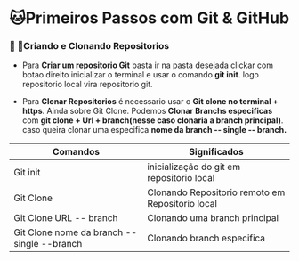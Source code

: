 # 🐱Primeiros Passos com Git & GitHub


### 📱 📲Criando e Clonando Repositorios

 - Para **Criar um repositorio Git** basta ir na pasta desejada clickar com botao direito inicializar o terminal e usar o comando **git init**. logo repositorio local vira repositorio git.

- Para **Clonar Repositorios** é necessario usar o **Git clone no terminal + https**. Ainda sobre Git Clone. Podemos **Clonar Branchs especificas** com **git clone + Url + branch(nesse caso clonaria a branch principal)**. caso queira clonar uma especifica  **nome da branch -- single -- branch.**

|Comandos|Significados|
|-|-|
|Git init|inicialização do git em repositorio local|
|Git Clone|Clonando Repositorio remoto em Repositorio local|
|Git Clone URL -- branch|Clonando uma branch principal|
|Git Clone nome da branch --single --branch| Clonando branch especifica|



